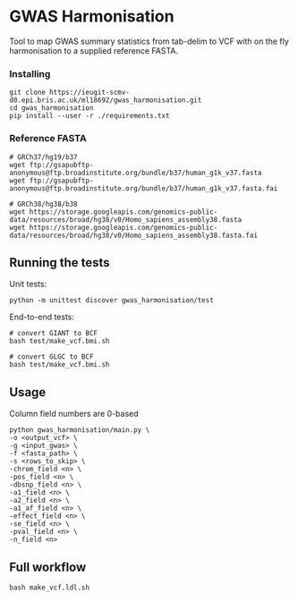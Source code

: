 # GWAS Harmonisation

Tool to map GWAS summary statistics from tab-delim to VCF with on the fly harmonisation to a supplied reference FASTA.

### Installing

```
git clone https://ieugit-scmv-d0.epi.bris.ac.uk/ml18692/gwas_harmonisation.git
cd gwas_harmonisation
pip install --user -r ./requirements.txt
```

### Reference FASTA

```
# GRCh37/hg19/b37
wget ftp://gsapubftp-anonymous@ftp.broadinstitute.org/bundle/b37/human_g1k_v37.fasta
wget ftp://gsapubftp-anonymous@ftp.broadinstitute.org/bundle/b37/human_g1k_v37.fasta.fai

# GRCh38/hg38/b38
wget https://storage.googleapis.com/genomics-public-data/resources/broad/hg38/v0/Homo_sapiens_assembly38.fasta
wget https://storage.googleapis.com/genomics-public-data/resources/broad/hg38/v0/Homo_sapiens_assembly38.fasta.fai
```

## Running the tests

Unit tests:

```
python -m unittest discover gwas_harmonisation/test
```

End-to-end tests:

```
# convert GIANT to BCF
bash test/make_vcf.bmi.sh

# convert GLGC to BCF
bash test/make_vcf.bmi.sh
```

## Usage

Column field numbers are 0-based

```
python gwas_harmonisation/main.py \
-o <output_vcf> \
-g <input_gwas> \
-f <fasta_path> \
-s <rows_to_skip> \
-chrom_field <n> \
-pos_field <n> \
-dbsnp_field <n> \
-a1_field <n> \
-a2_field <n> \
-a1_af_field <n> \
-effect_field <n> \
-se_field <n> \
-pval_field <n> \
-n_field <n>
```

## Full workflow

```bash make_vcf.ldl.sh```

